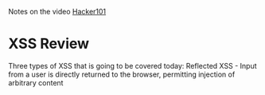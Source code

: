 Notes on the video [Hacker101](https://www.youtube.com/watch?v=HGaFCcWM57U&list=PLxhvVyxYRviZd1oEA9nmnilY3PhVrt4nj&index=3)
# XSS Review
Three types of XSS that is going to be covered today:
	Reflected XSS - Input from a user is directly returned to the browser, permitting injection of arbitrary content 
	